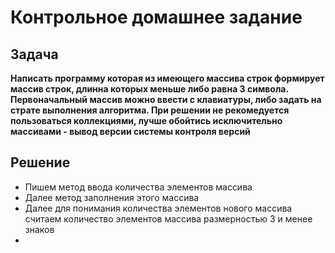 # Контрольное домашнее задание


## Задача

**Написать программу которая из имеющего массива строк формирует массив строк, длинна которых меньше либо равна 3 символа. Первоначальный массив можно ввести с клавиатуры, либо задать на страте выполнения алгоритма. При решении не рекомедуется пользоваться коллекциями, лучше обойтись исключительно массивами - вывод версии системы контроля версий**

## Решение

* Пишем метод ввода количества элементов массива
* Далее метод заполнения этого массива
* Далее для понимания количества элементов нового массива считаем количество элементов массива размерностью 3 и менее знаков
* 